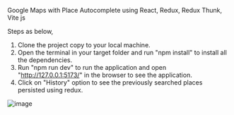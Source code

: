 Google Maps with Place Autocomplete using React, Redux, Redux Thunk, Vite js

Steps as below, 
1.	Clone the project copy to your local machine. 
2.	Open the terminal in your target folder and run "npm install" to install all the dependencies. 
3.	Run "npm run dev" to run the application and open "http://127.0.0.1:5173/" in the browser to see the application.
4.	Click on "History" option to see the previously searched places persisted using redux.

![image](https://github.com/MilanNag/AutoComplete_GMap_React_Redux/assets/20636172/9d56553a-3801-4367-8e81-7cc2d3202c7b)
